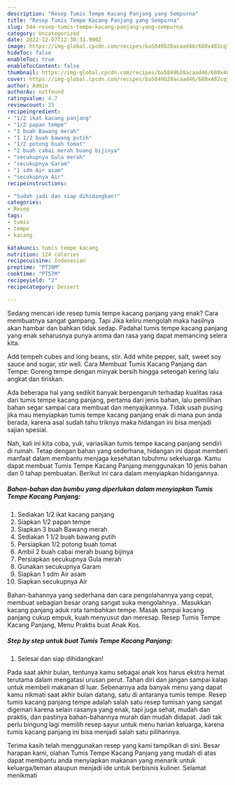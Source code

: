 ```yaml
---
description: "Resep Tumis Tempe Kacang Panjang yang Sempurna"
title: "Resep Tumis Tempe Kacang Panjang yang Sempurna"
slug: 544-resep-tumis-tempe-kacang-panjang-yang-sempurna
category: Uncategorized
date: 2022-12-07T12:30:31.900Z
image: https://img-global.cpcdn.com/recipes/ba5849b28acaad46/680x482cq70/tumis-tempe-kacang-panjang-foto-resep-utama.jpg
hideToc: false
enableToc: true
enableTocContent: false
thumbnail: https://img-global.cpcdn.com/recipes/ba5849b28acaad46/680x482cq70/tumis-tempe-kacang-panjang-foto-resep-utama.jpg
cover: https://img-global.cpcdn.com/recipes/ba5849b28acaad46/680x482cq70/tumis-tempe-kacang-panjang-foto-resep-utama.jpg
author: Admin
authorAv: notfound
ratingvalue: 4.7
reviewcount: 25
recipeingredient:
- "1/2 ikat kacang panjang"
- "1/2 papan tempe"
- "3 buah Bawang merah"
- "1 1/2 buah bawang putih"
- "1/2 potong buah tomat"
- "2 buah cabai merah buang bijinya"
- "secukupnya Gula merah"
- "secukupnya Garam"
- "1 sdm Air asam"
- "secukupnya Air"
recipeinstructions:

- "Sudah jadi dan siap dihidangkan!"
categories:
- Resep
tags:
- tumis
- tempe
- kacang

katakunci: tumis tempe kacang 
nutrition: 124 calories
recipecuisine: Indonesian
preptime: "PT30M"
cooktime: "PT57M"
recipeyield: "2"
recipecategory: Dessert

---
```



Sedang mencari ide resep tumis tempe kacang panjang yang enak? Cara membuatnya sangat gampang. Tapi Jika keliru mengolah maka hasilnya akan hambar dan bahkan tidak sedap. Padahal tumis tempe kacang panjang yang enak seharusnya punya aroma dan rasa yang dapat memancing selera kita.


Add tempeh cubes and long beans, stir. Add white pepper, salt, sweet soy sauce and sugar, stir well. Cara Membuat Tumis Kacang Panjang dan Tempe: Goreng tempe dengan minyak bersih hingga setengah kering lalu angkat dan tiriskan.

Ada beberapa hal yang sedikit banyak berpengaruh terhadap kualitas rasa dari tumis tempe kacang panjang, pertama dari jenis bahan, lalu pemilihan bahan segar sampai cara membuat dan menyajikannya. Tidak usah pusing jika mau menyiapkan tumis tempe kacang panjang enak di mana pun anda berada, karena asal sudah tahu triknya maka hidangan ini bisa menjadi sajian spesial.


Nah, kali ini kita coba, yuk, variasikan tumis tempe kacang panjang sendiri di rumah. Tetap dengan bahan yang sederhana, hidangan ini dapat memberi manfaat dalam membantu menjaga kesehatan tubuhmu sekeluarga. Kamu dapat membuat Tumis Tempe Kacang Panjang menggunakan 10 jenis bahan dan 0 tahap pembuatan. Berikut ini cara dalam menyiapkan hidangannya.

<!--inarticleads1-->

##### Bahan-bahan dan bumbu yang diperlukan dalam menyiapkan Tumis Tempe Kacang Panjang:

1. Sediakan 1/2 ikat kacang panjang
1. Siapkan 1/2 papan tempe
1. Siapkan 3 buah Bawang merah
1. Sediakan 1 1/2 buah bawang putih
1. Persiapkan 1/2 potong buah tomat
1. Ambil 2 buah cabai merah buang bijinya
1. Persiapkan secukupnya Gula merah
1. Gunakan secukupnya Garam
1. Siapkan 1 sdm Air asam
1. Siapkan secukupnya Air


Bahan-bahannya yang sederhana dan cara pengolahannya yang cepat, membuat sebagian besar orang sangat suka mengolahnya.. Masukkan kacang panjang aduk rata tambahkan tempe. Masak sampai kacang panjang cukup empuk, kuah menyusut dan meresap. Resep Tumis Tempe Kacang Panjang, Menu Praktis buat Anak Kos. 

<!--inarticleads2-->

##### Step by step untuk buat Tumis Tempe Kacang Panjang:


1. Selesai dan siap dihidangkan!

Pada saat akhir bulan, tentunya kamu sebagai anak kos harus ekstra hemat terutama dalam mengatasi urusan perut. Tahan diri dan jangan sampai kalap untuk membeli makanan di luar. Sebenarnya ada banyak menu yang dapat kamu nikmati saat akhir bulan datang, satu di antaranya tumis tempe. Resep tumis kacang panjang tempe adalah salah satu resep tumisan yang sangat digemari karena selain rasanya yang enak, tapi juga sehat, mudah dan praktis, dan pastinya bahan-bahannya murah dan mudah didapat. Jadi tak perlu bingung lagi memilih resep sayur untuk menu harian keluarga, karena tumis kacang panjang ini bisa menjadi salah satu pilihannya. 

Terima kasih telah menggunakan resep yang kami tampilkan di sini. Besar harapan kami, olahan Tumis Tempe Kacang Panjang yang mudah di atas dapat membantu anda menyiapkan makanan yang menarik untuk keluarga/teman ataupun menjadi ide untuk berbisnis kuliner. Selamat menikmati
